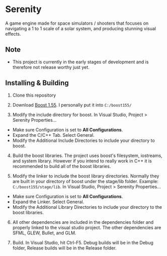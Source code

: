 # Serenity
A game engine made for space simulators / shooters that focuses on navigating a 1 to 1 scale of a solar system, and producing stunning visual effects.

Note
----
* This project is currently in the early stages of development and is therefore not release worthy just yet.

Installing & Building
---------------------

1. Clone this repository

2. Download [Boost 1.55](http://www.boost.org/users/history/version_1_55_0.html). I personally put it into `C:/boost155/`

3. Modify the include directory for boost. In Visual Studio, Project > Serenity Properties...
  - Make sure Configuration is set to **All Configurations**.
  - Expand the C/C++ Tab. Select General.
  - Modify the Additional Include Directories to include your directory to boost.

4. Build the boost libraries. The project uses boost's filesystem, iostreams, and system library. However if you intend to really work in C++ it is recommended to build all of the boost libraries.

5. Modify the linker to include the boost library directories. Normally they are built in your directory of boost under the stage/lib folder. Example: `C:/boost155/stage/lib`. In Visual Studio, Project > Serenity Properties...
  - Make sure Configuration is set to **All Configurations**.
  - Expand the Linker. Select General.
  - Modify the Additional Library Directories to include your directory to the boost libraries.

6. All other dependencies are included in the dependencies folder and properly linked to the visual studio project. The other dependencies are SFML, GLEW, Bullet, and GLM.

7. Build. In Visual Studio, hit Ctrl-F5. Debug builds will be in the Debug folder, Release builds will be in the Release folder.
